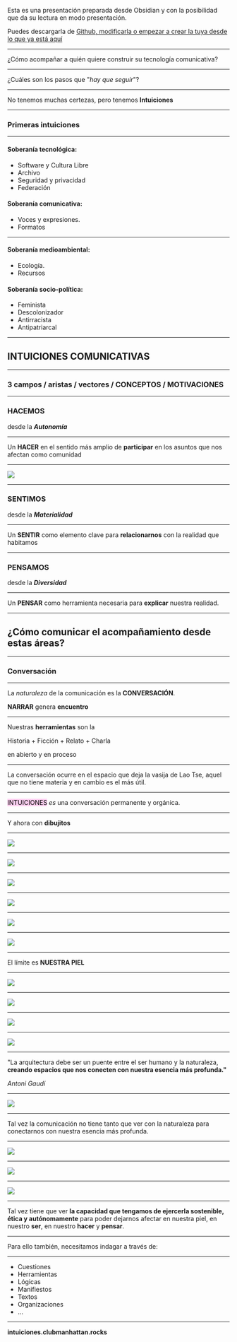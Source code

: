 Esta es una presentación preparada desde Obsidian y con la posibilidad que da su lectura en modo presentación.

Puedes descargarla de [Github, modificarla o empezar a crear la tuya desde lo que ya está aquí](https://github.com/ClubManhattan/Intuiciones-Comunicativas)

---

¿Cómo acompañar a quién quiere construir su tecnología comunicativa?

---

¿Cuáles son los pasos que "*hay que seguir*"?

---

No tenemos muchas certezas, pero tenemos **Intuiciones**

---

### Primeras intuiciones

---
#### Soberanía tecnológica:
- Software y Cultura Libre
- Archivo
- Seguridad y privacidad
- Federación
#### Soberanía comunicativa:
- Voces y expresiones.
- Formatos

---
#### Soberanía medioambiental:
- Ecología.
- Recursos
#### Soberanía socio-política:
- Feminista
- Descolonizador
- Antirracista
- Antipatriarcal

---

## INTUICIONES COMUNICATIVAS

---

### 3 campos / aristas / vectores / CONCEPTOS / MOTIVACIONES

---

### **HACEMOS**
desde la ***Autonomía***

---

Un **HACER** en el sentido más amplio de **participar** en los asuntos que nos afectan como comunidad

---

![](hacemos-hipotesis-cibernetica.jpg)

---

### **SENTIMOS**
desde la ***Materialidad***

---

Un **SENTIR** como elemento clave para **relacionarnos** con la realidad que habitamos

---

### **PENSAMOS**
desde la ***Diversidad***

---

Un **PENSAR** como herramienta necesaria para **explicar** nuestra realidad.

---

## ¿Cómo comunicar el acompañamiento desde estas áreas?

---

### Conversación

---

La *naturaleza* de la comunicación es la **CONVERSACIÓN**.

**NARRAR** genera **encuentro**

---

Nuestras **herramientas** son la 

Historia + Ficción + Relato + Charla

en abierto y en proceso

---

La conversación ocurre en el espacio que deja la vasija de Lao Tse, aquel que no tiene materia y en cambio es el más útil.

---

<mark style="background: #FFB8EBA6;">INTUICIONES</mark> 
*es* una conversación permanente y orgánica.

---

Y ahora con **dibujitos**

---


![](topologia-redes.png)

---

![](Pasted%20image%2020231120232936.png)

---


![](Pasted%20image%2020231120232305.png)

---


![](Pasted%20image%2020231120233120.png)


---


![](Pasted%20image%2020231120233153.png)


---

![](Pasted%20image%2020231120233203.png)


---

El límite es **NUESTRA PIEL**

---

![](Pasted%20image%2020231120235042.png)

---


![](Captura%20de%20pantalla%20de%202023-11-22%2013-40-17.png)

---

![](Captura%20de%20pantalla%20de%202023-11-22%2013-43-32.png)


---


![](Captura%20de%20pantalla%20de%202023-11-22%2013-43-41.png)


---


"La arquitectura debe ser un puente entre el ser humano y la naturaleza, **creando espacios que nos conecten con nuestra esencia más profunda."**

*Antoni Gaudí*

---

![](Pasted%20image%2020231121001838.png)

---

Tal vez la comunicación no tiene tanto que ver con la naturaleza para conectarnos con nuestra esencia más profunda.

---
![](philosophy-meme-1.jpeg)

---

![](philosophy-meme-2.jpeg)

---

![](philosophy-meme-3.jpeg)


---

Tal vez tiene que ver **la capacidad que tengamos de ejercerla sostenible, ética y autónomamente** para poder dejarnos afectar en nuestra piel, en nuestro **ser**, en nuestro **hacer** y **pensar**. 

---

Para ello también, necesitamos indagar a través de:

---

- Cuestiones
- Herramientas
- Lógicas
- Manifiestos
- Textos
- Organizaciones
- ...

---

**intuiciones.clubmanhattan.rocks**
